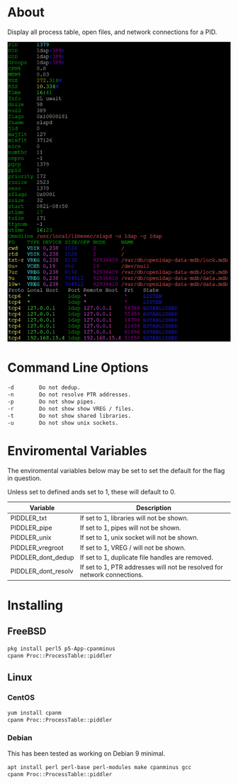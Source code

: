 # About

Display all process table, open files, and network connections for a PID.


![piddler](piddler.png)

# Command Line Options
```
-d        Do not dedup.
-n        Do not resolve PTR addresses.
-p        Do not show pipes.
-r        Do not show show VREG / files.
-t        Do not show shared libraries.
-u        Do not show unix sockets.
```

# Enviromental Variables

The enviromental variables below may be set to set the default for the
flag in question.

Unless set to defined ands set to 1, these will default to 0.

| Variable |  Description  |
| -------- | ---------------- |
| PIDDLER_txt | If set to 1, libraries will not be shown. |
| PIDDLER_pipe | If set to 1, pipes will not be shown. |
| PIDDLER_unix | If set to 1, unix socket will not be shown. |
| PIDDLER_vregroot | If set to 1, VREG / will not be shown. |
| PIDDLER_dont_dedup | If set to 1, duplicate file handles are removed. |
| PIDDLER_dont_resolv | If set to 1, PTR addresses will not be resolved for network connections. |

# Installing

## FreeBSD

    pkg install perl5 p5-App-cpanminus
    cpanm Proc::ProcessTable::piddler
    
## Linux

### CentOS

    yum install cpanm
    cpanm Proc::ProcessTable::piddler

### Debian

This has been tested as working on Debian 9 minimal.

    apt install perl perl-base perl-modules make cpanminus gcc 
    cpanm Proc::ProcessTable::piddler
